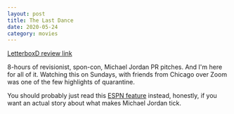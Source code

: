 ```yaml
---
layout: post
title: The Last Dance
date: 2020-05-24
category: movies
---
```

 
[LetterboxD review link](https://letterboxd.com/samarthbhaskar/film/the-last-dance-2020/)

8-hours of revisionist, spon-con, Michael Jordan PR pitches. And I'm here for all of it. Watching this on Sundays, with friends from Chicago over Zoom was one of the few highlights of quarantine.

You should probably just read this <a href="https://www.espn.com/nba/story/_/id/29180890/michael-jordan-history-flight">ESPN feature</a> instead, honestly, if you want an actual story about what makes Michael Jordan tick. 